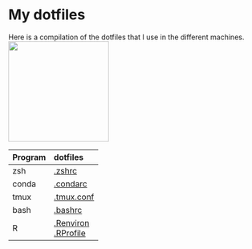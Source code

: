 # My dotfiles
Here is a compilation of the dotfiles that I use in the different machines.
<img src="https://openclipart.org/image/800px/305854" width="200" />

| Program | dotfiles                                                                        |
|:--------|:--------------------------------------------------------------------------------|
| zsh     | [.zshrc](https://github.com/jpadesousa/dotfiles/blob/main/files/.zshrc)         |
| conda   | [.condarc](https://github.com/jpadesousa/dotfiles/blob/main/files/.condarc)     |
| tmux    | [.tmux.conf](https://github.com/jpadesousa/dotfiles/blob/main/files/.tmux.conf) |
| bash    | [.bashrc](https://github.com/jpadesousa/dotfiles/blob/main/files/.bashrc)       |
| R       | [.Renviron](https://github.com/jpadesousa/dotfiles/blob/main/files/.Renviron)<br>[.RProfile](https://github.com/jpadesousa/dotfiles/blob/main/files/.RProfile) |
